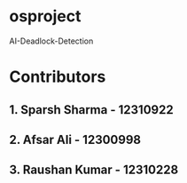 # osproject
AI-Deadlock-Detection

# Contributors
## 1. Sparsh Sharma - 12310922
## 2. Afsar Ali - 12300998
## 3. Raushan Kumar - 12310228
